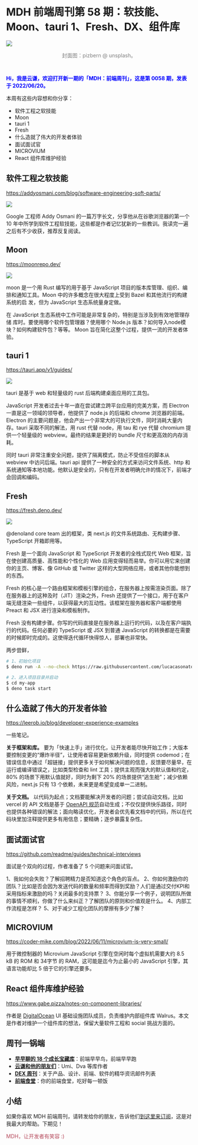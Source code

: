 # MDH 前端周刊第 58 期：软技能、Moon、tauri 1、Fresh、DX、组件库

<img src="https://tva1.sinaimg.cn/large/e6c9d24ely1h3dtwfb6vqj215z0u0qaw.jpg" style="margin:0;padding:0;vertical-align:middle;" />

<p style="color:gray;text-align:center;margin-bottom:3em;">封面图：pizbern @ unsplash。</p>

<p style="color:blue;font-weight:bold;">Hi，我是云谦，欢迎打开新一期的「MDH：前端周刊」，这是第 0058 期，发表于 2022/06/20。</p>

本周有这些内容想和你分享：

- 软件工程之软技能
- Moon
- tauri 1
- Fresh
- 什么造就了伟大的开发者体验
- 面试面试官
- MICROVIUM
- React 组件库维护经验

## 软件工程之软技能
https://addyosmani.com/blog/software-engineering-soft-parts/

![](https://tva1.sinaimg.cn/large/e6c9d24ely1h3dibrlc8oj21f70u0god.jpg)

Google 工程师 Addy Osmani 的一篇万字长文，分享他从在谷歌浏览器的第一个 10 年中所学到软件工程软技能，这些都是作者记忆犹新的一些教训。我读完一遍之后有不少收获，推荐反复阅读。

## Moon
https://moonrepo.dev/

![](https://tva1.sinaimg.cn/large/e6c9d24ely1h3dcj4lesng20m809yawp.gif)

moon 是一个用 Rust 编写的用于基于 JavaScript 项目的版本库管理、组织、编排和通知工具。Moon 中的许多概念在很大程度上受到 Bazel 和其他流行的构建系统的启 发，但为 JavaScript 生态系统量身定做。

在 JavaScript 生态系统中工作可能是非常复杂的，特别是当涉及到有效地管理存储 库时。要使用哪个软件包管理器？使用哪个 Node.js 版本？如何导入node模块？如何构建软件包？等等。 Moon 旨在简化这整个过程，提供一流的开发者体验。

## tauri 1
https://tauri.app/v1/guides/

![](https://tva1.sinaimg.cn/large/e6c9d24ely1h3dljrnhecj20y80dimyf.jpg)

tauri 是基于 web 和轻量级的 rust 后端构建桌面应用的工具包。

JavaScript 开发者过去十年一直在尝试建立跨平台应用的完美方案，而 Electron 一直是这一领域的领导者，他提供了 node.js 的后端和 chrome 浏览器的前端。Electron 的主要问题是，他会产出一个非常大的可执行文件，同时消耗大量内存。tauri 采取不同的解法，用 rust 代替 node，用 tau 和 rye 代替 chromium 提供一个轻量级的 webview。最终的结果是更好的 bundle 尺寸和更高效的内存消耗。

同时 tauri 非常注重安全问题，提供了隔离模式，防止不受信任的脚本从 webview 中访问后端。tauri api 提供了一种安全的方式来访问文件系统、http 和系统通知等本地功能。他默认是安全的，只有在开发者明确允许的情况下，前端才会回调和编码。

## Fresh
https://fresh.deno.dev/

![](https://tva1.sinaimg.cn/large/e6c9d24ely1h3dra7j3cxg20d20kudpg.gif)

@denoland core team 出的框架，类 next.js 的文件系统路由、无构建步骤、TypeScript 开箱即用等。

Fresh 是一个面向 JavaScript 和 TypeScript 开发者的全栈式现代 Web 框架，旨在使创建高质量、高性能和个性化的 Web 应用变得轻而易举。你可以用它来创建你的主页、博客、像 GitHub 或 Twitter 这样的大型网络应用，或者其他你能想到的东西。

Fresh 的核心是一个路由框架和模板引擎的组合，在服务器上按需渲染页面。除了在服务器上的这种及时（JIT）渲染之外，Fresh 还提供了一个接口，用于在客户端无缝渲染一些组件，以获得最大的互动性。该框架在服务器和客户端都使用 Preact 和 JSX 进行渲染和模板制作。

Fresh 没有构建步骤。你写的代码直接是在服务器上运行的代码，以及在客户端执行的代码。任何必要的 TypeScript 或 JSX 到普通 JavaScript 的转换都是在需要的时候即时完成的。这使得迭代循环快得惊人，部署也非常快。

两步尝鲜，

```bash
# 1、初始化项目
$ deno run -A --no-check https://raw.githubusercontent.com/lucacasonato/fresh/main/init.ts my-app

# 2、进入项目目录并启动
$ cd my-app
$ deno task start
```

## 什么造就了伟大的开发者体验
https://leerob.io/blog/developer-experience-examples

一些笔记。

**关于框架和库。** 要为「快速上手」进行优化，让开发者能尽快开始工作；大版本要控制变更的“爆炸半径”，让使用者容易更新依赖升级，同时提供 codemod；在错误信息中通过「超链接」提供更多关于如何解决问题的信息，反馈要尽量早，在运行或编译错误之，比如类型检查和 lint 工具；提供主观而强大的默认值和约定，80% 的场景下用默认值就好，同时为剩下 20% 的场景提供“逃生舱”；减少依赖风险，next.js 只有 13 个依赖，未来更是希望变成单一二进制。

**关于文档。** 以代码为起点；文档要能解决开发者的问题；尝试自动文档，比如 vercel 的 API 文档是基于 [OpenAPI 规范](https://swagger.io/specification/)自动生成；不仅仅提供快乐路径，同时也提供各种错误的解法；面向略读优化，开发者会优先看文档中的代码，所以在代码块里加注释提供更多有用信息；要精确；逐步暴露复杂性。

## 面试面试官
https://github.com/readme/guides/technical-interviews

面试是个双向的过程，作者准备了 5 个问题来问面试官。

1、我如何会失败？了解招聘精力是否知道这个角色的盲点。
2、你如何激励你的团队？比如是否会因为发送代码的数量和频率而得到奖励？人们是通过交付KPI和采用指标来激励的吗？关闭最多的支持票？
3、你能分享一个例子，说明团队所做的事情不顺利，你做了什么来纠正？了解团队的原则和价值观是什么。
4、内部工作流程是怎样？
5、对于减少工程化团队的摩擦有多少了解？

## MICROVIUM
https://coder-mike.com/blog/2022/06/11/microvium-is-very-small/

用于微控制器的 Microvium JavaScript 引擎在空闲时每个虚拟机需要大约 8.5 kB 的 ROM 和 34字节 的 RAM，这可能是迄今为止最小的 JavaScript 引擎，其语言功能却比 5 倍于它的引擎还要多。

## React 组件库维护经验
https://www.gabe.pizza/notes-on-component-libraries/

作者是 [DigitalOcean](https://www.digitalocean.com/) UI 基础设施团队成员，负责维护内部组件库 Walrus。本文是作者对维护一个组件库的想法，保留大量软件工程和 social 挑战方面的。


## 周刊一锅端

- [**早早聊的 18 个成长宝藏库**](https://mp.weixin.qq.com/s/3yLbUwqzSy2gFHXkO0PICg)：前端早早鸟，前端早早跑
- [**云谦和他的朋友们**](https://mp.weixin.qq.com/s/NGux3r0P1JJH_z4-vfeksQ)：Umi、Dva 等库作者
- [**DEX 周刊**](https://newsletter.dex.group/)：关于产品、设计、前端、软件的精华资讯邮件列表
- [**前端食堂**](https://mp.weixin.qq.com/s/86Cz3KUWqutu9J0V4tyabQ)：你的前端食堂，吃好每一顿饭

## 小结

如果你喜欢 MDH 前端周刊，请转发给你的朋友，告诉他们[到这里来订阅](https://mp.weixin.qq.com/s?__biz=MjM5NDgyODI4MQ%3D%3D&mid=2247484802&idx=1&sn=caa84339125510680d435a40280a6600)，这是对我最大的帮助。下期见！

<p style="color:#b5495b;">MDH，让开发者有笑容 :)</p>
